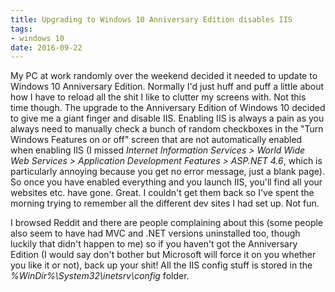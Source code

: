 ```yaml
---
title: Upgrading to Windows 10 Anniversary Edition disables IIS
tags:
- windows 10
date: 2016-09-22
---
```

My PC at work randomly over the weekend decided it needed to update to Windows 10 Anniversary Edition. Normally I'd just huff and puff a little about how I have to reload all the shit I like to clutter my screens with. Not this time though. The upgrade to the Anniversary Edition of Windows 10 decided to give me a giant finger and disable IIS. Enabling IIS is always a pain as you always need to manually check a bunch of random checkboxes in the "Turn Windows Features on or off" screen that are not automatically enabled when enabling IIS (I missed *Internet Information Services > World Wide Web Services > Application Development Features > ASP.NET 4.6*, which is particularly annoying because you get no error message, just a blank page). So once you have enabled everything and you launch IIS, you'll find all your websites etc. have gone. Great. I couldn't get them back so I've spent the morning trying to remember all the different dev sites I had set up. Not fun. 

I browsed Reddit and there are people complaining about this (some people also seem to have had MVC and .NET versions uninstalled too, though luckily that didn't happen to me) so if you haven't got the Anniversary Edition (I would say don't bother but Microsoft will force it on you whether you like it or not), back up your shit! All the IIS config stuff is stored in the *%WinDir%\System32\inetsrv\config* folder.